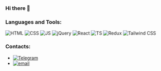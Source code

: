 ### Hi there 👋

### Languages and Tools:

![HTML](https://img.shields.io/badge/HTML-239120?style=plastic&logo=html5&logoColor=white)
![CSS](https://img.shields.io/badge/CSS3-1572B6?style=plastic&logo=css3&logoColor=white)
![JS](https://img.shields.io/badge/JavaScript-F7DF1E?style=plastic=javascript&logoColor=white)
![jQuery](https://img.shields.io/badge/jQuery-0769AD?style=plastic&logo=jQuery&logoColor=white)
![React](https://img.shields.io/badge/React-20232A?style=plastic&logo=react&logoColor=61DAFB)
![TS](https://img.shields.io/badge/TypeScript-007ACC?style=plastic&logo=typescript&logoColor=white)
![Redux](https://img.shields.io/badge/Redux-593D88?style=plastic&logo=redux&logoColor=white)
![Tailwind CSS](https://img.shields.io/badge/Tailwind_CSS-06B6D4?style=plastic&logo=TailwindCSS&logoColor=white)

### Contacts:
* [![Telegram](https://img.shields.io/badge/Telegram-2CA5E0?style=plastic&logo=telegram&logoColor=white)](https://t.me/DarthGabenovich)
* [![email](https://img.shields.io/badge/Gmail-D14836?style=plastic&logo=gmail&logoColor=white)](erikgab01@gmail.com)
